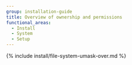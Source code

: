 ```yaml
---
group: installation-guide
title: Overview of ownership and permissions
functional_areas:
  - Install
  - System
  - Setup
---
```


{% include install/file-system-umask-over.md %}
